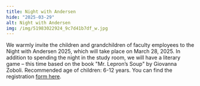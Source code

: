 ```yaml
---
title: Night with Andersen
hide: "2025-03-29"
alt: Night with Andersen
img: /img/51983022924_9c7d41b7df_w.jpg
---
```

We warmly invite the children and grandchildren of faculty employees to the
Night with Andersen 2025, which will take place on March 28, 2025. In addition
to spending the night in the study room, we will have a literary game – this
time based on the book "Mr. Lepron’s Soup" by Giovanna Zoboli. Recommended age
of children: 6-12 years. You can find the registration [form here](https://forms.office.com/e/RWBwh8Kv5N?origin=lprLink).
